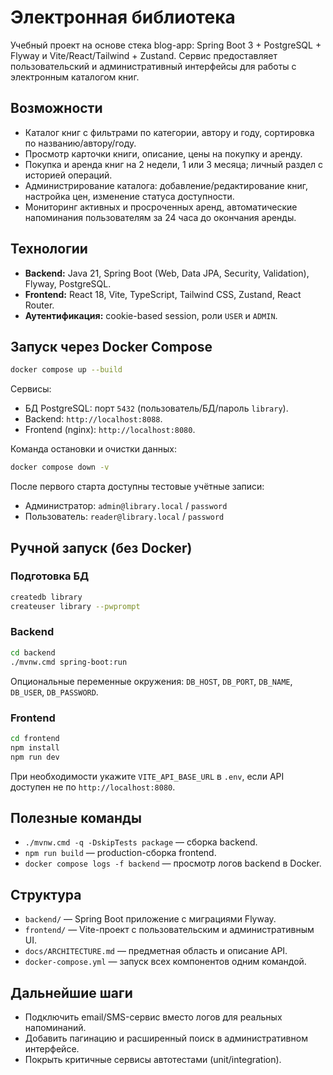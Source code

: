 # Электронная библиотека

Учебный проект на основе стека blog-app: Spring Boot 3 + PostgreSQL + Flyway и Vite/React/Tailwind + Zustand. Сервис предоставляет пользовательский и административный интерфейсы для работы с электронным каталогом книг.

## Возможности
- Каталог книг с фильтрами по категории, автору и году, сортировка по названию/автору/году.
- Просмотр карточки книги, описание, цены на покупку и аренду.
- Покупка и аренда книг на 2 недели, 1 или 3 месяца; личный раздел с историей операций.
- Администрирование каталога: добавление/редактирование книг, настройка цен, изменение статуса доступности.
- Мониторинг активных и просроченных аренд, автоматические напоминания пользователям за 24 часа до окончания аренды.

## Технологии
- **Backend:** Java 21, Spring Boot (Web, Data JPA, Security, Validation), Flyway, PostgreSQL.
- **Frontend:** React 18, Vite, TypeScript, Tailwind CSS, Zustand, React Router.
- **Аутентификация:** cookie-based session, роли `USER` и `ADMIN`.

## Запуск через Docker Compose

```bash
docker compose up --build
```

Сервисы:
- БД PostgreSQL: порт `5432` (пользователь/БД/пароль `library`).
- Backend: `http://localhost:8088`.
- Frontend (nginx): `http://localhost:8080`.

Команда остановки и очистки данных:
```bash
docker compose down -v
```

После первого старта доступны тестовые учётные записи:
- Администратор: `admin@library.local` / `password`
- Пользователь: `reader@library.local` / `password`

## Ручной запуск (без Docker)

### Подготовка БД
```bash
createdb library
createuser library --pwprompt
```

### Backend
```bash
cd backend
./mvnw.cmd spring-boot:run
```
Опциональные переменные окружения: `DB_HOST`, `DB_PORT`, `DB_NAME`, `DB_USER`, `DB_PASSWORD`.

### Frontend
```bash
cd frontend
npm install
npm run dev
```
При необходимости укажите `VITE_API_BASE_URL` в `.env`, если API доступен не по `http://localhost:8080`.

## Полезные команды
- `./mvnw.cmd -q -DskipTests package` — сборка backend.
- `npm run build` — production-сборка frontend.
- `docker compose logs -f backend` — просмотр логов backend в Docker.

## Структура
- `backend/` — Spring Boot приложение с миграциями Flyway.
- `frontend/` — Vite-проект с пользовательским и административным UI.
- `docs/ARCHITECTURE.md` — предметная область и описание API.
- `docker-compose.yml` — запуск всех компонентов одним командой.

## Дальнейшие шаги
- Подключить email/SMS-сервис вместо логов для реальных напоминаний.
- Добавить пагинацию и расширенный поиск в административном интерфейсе.
- Покрыть критичные сервисы автотестами (unit/integration).